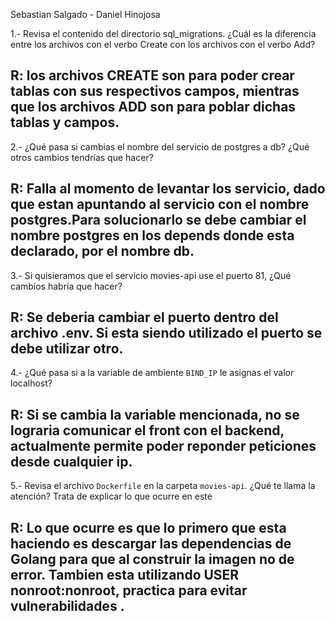 Sebastian Salgado - Daniel Hinojosa

1.- Revisa el contenido del directorio sql_migrations. ¿Cuál es la diferencia entre los archivos con el verbo Create con los archivos con el verbo Add?
## R: los archivos CREATE son para poder crear tablas con sus respectivos campos, mientras que los archivos ADD son para poblar dichas tablas y campos.

2.- ¿Qué pasa si cambias el nombre del servicio de postgres a db? ¿Qué otros cambios tendrías que hacer?
## R: Falla al momento de levantar los servicio, dado que estan apuntando al servicio con el nombre postgres.Para solucionarlo se debe cambiar el nombre postgres en los depends donde esta declarado, por el nombre db.

3.- Si quisieramos que el servicio movies-api use el puerto 81, ¿Qué cambios habría que hacer? 

## R: Se deberia cambiar el puerto dentro del archivo .env. Si esta siendo utilizado el puerto se debe utilizar otro.

4.- ¿Qué pasa si a la variable de ambiente `BIND_IP` le asignas el valor localhost?
## R: Si se cambia la variable mencionada, no se lograria comunicar el front con el backend, actualmente permite poder reponder peticiones desde cualquier ip.

5.- Revisa el archivo `Dockerfile` en la carpeta `movies-api`. ¿Qué te llama la atención? Trata de explicar lo que ocurre en este 
## R: Lo que ocurre es que lo primero que esta haciendo es descargar las dependencias de Golang para que al construir la imagen no de error. Tambien esta utilizando USER nonroot:nonroot, practica para evitar vulnerabilidades .